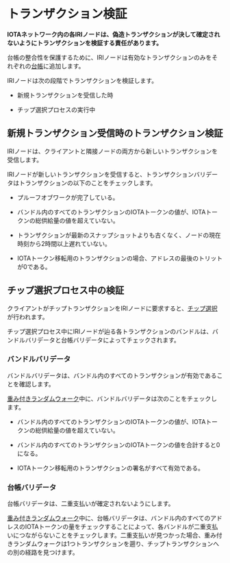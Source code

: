 # トランザクション検証
<!-- # Transaction validation -->

**IOTAネットワーク内の各IRIノードは、偽造トランザクションが決して確定されないようにトランザクションを検証する責任があります。**
<!-- **Each IRI node in an IOTA network is responsible for validating transactions to make sure that counterfeit transactions are never confirmed.** -->

台帳の整合性を保護するために、IRIノードは有効なトランザクションのみをそれぞれの[台帳](../concepts/the-ledger.md)に追加します。
<!-- To protect the integrity of the ledger, IRI nodes append only valid transaction to their [ledgers](../concepts/the-ledger.md). -->

IRIノードは次の段階でトランザクションを検証します。
<!-- IRI nodes validate transactions during the following stages: -->
- 新規トランザクションを受信した時
<!-- - On receipt of new transactions -->
- チップ選択プロセスの実行中
<!-- - During the tip selection process -->

## 新規トランザクション受信時のトランザクション検証
<!-- ## Transaction validation on receipt of new transactions -->

IRIノードは、クライアントと隣接ノードの両方から新しいトランザクションを受信します。
<!-- IRI nodes receive new transactions from both clients and neighbor nodes. -->

IRIノードが新しいトランザクションを受信すると、トランザクションバリデータはトランザクションの以下のことをチェックします。
<!-- When an IRI node receives a new transaction, the transaction validator checks it for the following: -->

- プルーフオブワークが完了している。
<!-- - The proof of work was done -->
- バンドル内のすべてのトランザクションのIOTAトークンの値が、IOTAトークンの総供給量の値を超えていない。
<!-- - The value of any transaction in the bundle doesn’t exceed the total global supply -->
- トランザクションが最新のスナップショットよりも古くなく、ノードの現在時刻から2時間以上遅れていない。
<!-- - The transaction is not older than the last snapshot and not newer than two hours ahead of the node’s current time -->
- IOTAトークン移転用のトランザクションの場合、アドレスの最後のトリットが0である。
<!-- - The last trit of an address is 0 for value transactions -->

## チップ選択プロセス中の検証
<!-- ## Validation during the tip selection process -->

クライアントがチップトランザクションをIRIノードに要求すると、[チップ選択](root://the-tangle/0.1/concepts/tip-selection.md)が行われます。
<!-- When clients ask an IRI node for tip transactions, it does the [tip selection](root://the-tangle/0.1/concepts/tip-selection.md). -->

チップ選択プロセス中にIRIノードが辿る各トランザクションのバンドルは、バンドルバリデータと台帳バリデータによってチェックされます。
<!-- The bundles of each transaction that the IRI node traverses during the tip selection process are checked by the bundle validator and the ledger validator. -->

### バンドルバリデータ
<!-- ### Bundle validator -->

バンドルバリデータは、バンドル内のすべてのトランザクションが有効であることを確認します。
<!-- The bundle validator makes sure that all transactions in a bundle are valid. -->

[重み付きランダムウォーク](root://the-tangle/0.1/concepts/tip-selection.md)中に、バンドルバリデータは次のことをチェックします。
<!-- During a [weighted random walk](root://the-tangle/0.1/concepts/tip-selection.md), the bundle validator checks the bundle of transactions for the following: -->

- バンドル内のすべてのトランザクションのIOTAトークンの値が、IOTAトークンの総供給量の値を超えていない。
<!-- - The value of any transaction in the bundle doesn’t exceed the total global supply -->
- バンドル内のすべてのトランザクションのIOTAトークンの値を合計すると0になる。
<!-- - The total value of all transactions in the bundle is 0 (all IOTA tokens that are withdrawn are also deposited into other addresses) -->
- IOTAトークン移転用のトランザクションの署名がすべて有効である。
<!-- - Any signatures in value transactions are valid -->

### 台帳バリデータ
<!-- ### Ledger validator -->

台帳バリデータは、二重支払いが確定されないようにします。
<!-- The ledger validator makes sure that double-spends are never confirmed. -->

[重み付きランダムウォーク](root://the-tangle/0.1/concepts/tip-selection.md)中に、台帳バリデータは、バンドル内のすべてのアドレスのIOTAトークンの量をチェックすることによって、各バンドルが二重支払いにつながらないことをチェックします。二重支払いが見つかった場合、重み付きランダムウォークは1つトランザクションを遡り、チップトランザクションへの別の経路を見つけます。
<!-- During a [weighted random walk](root://the-tangle/0.1/concepts/tip-selection.md), the ledger validator checks that each bundle does not lead to a double-spend by checking the values of all addresses in a bundle. If a double-spend is found, the weighted random walk steps back one transaction and finds another route to a tip transaction. -->
